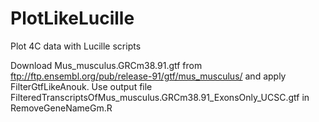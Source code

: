 # PlotLikeLucille
Plot 4C data with Lucille scripts

Download Mus_musculus.GRCm38.91.gtf from  ftp://ftp.ensembl.org/pub/release-91/gtf/mus_musculus/ and apply FilterGtfLikeAnouk.
Use output file FilteredTranscriptsOfMus_musculus.GRCm38.91_ExonsOnly_UCSC.gtf in RemoveGeneNameGm.R
